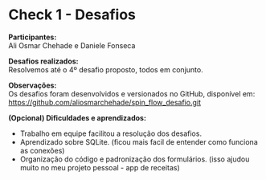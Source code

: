 # Check 1 - Desafios

**Participantes:**  
Ali Osmar Chehade e Daniele Fonseca

**Desafios realizados:**  
Resolvemos até o 4º desafio proposto, todos em conjunto.

**Observações:**  
Os desafios foram desenvolvidos e versionados no GitHub, disponível em:  
https://github.com/aliosmarchehade/spin_flow_desafio.git

**(Opcional) Dificuldades e aprendizados:**  
- Trabalho em equipe facilitou a resolução dos desafios.  
- Aprendizado sobre SQLite. (ficou mais facil de entender como funciona as conexões)  
- Organização do código e padronização dos formulários. (isso ajudou muito no meu projeto pessoal - app de receitas)